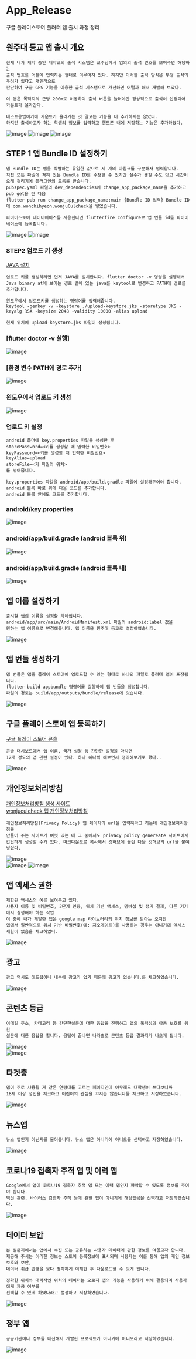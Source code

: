 # App_Release
구글 플레이스토어 플러터 앱 출시 과정 정리


## 원주대 등교 앱 출시 개요
```
현재 내가 재학 중인 대학교의 출석 시스템은 교수님께서 임의의 출석 번호를 보여주면 해당하는 
출석 번호를 어플에 입력하는 형태로 이루어져 있다. 하지만 이러한 출석 방식은 부정 출석의 우려가 있다고 개인적으로
판단하여 구글 GPS 기능을 이용한 출석 시스템으로 개선하면 어떨까 해서 개발해 보았다.

이 앱은 목적지의 근방 200m로 이동하여 출석 버튼을 눌러야만 정상적으로 출석이 인정되어 카운트가 올라간다.

테스트용앱이기에 카운트가 올라가는 것 말고는 기능을 더 추가하지는 않았다.
하지만 출석하고자 하는 학생의 정보를 입력하고 핸드폰 내에 저장하는 기능은 추가하였다.
```
![image](https://user-images.githubusercontent.com/58906858/219273873-e2873a38-94c5-4386-bee8-bce618f3acc2.png)
![image](https://user-images.githubusercontent.com/58906858/219273823-a60251d0-848c-4682-b3de-e290408850d7.png)
![image](https://user-images.githubusercontent.com/58906858/219273749-961bdf81-923a-40ba-9a6f-a4e10768208b.png)

## STEP 1 앱 Bundle ID 설정하기
```
앱 Bundle ID는 앱을 식별하는 유일한 값으로 세 개의 마침표를 구분해서 입력합니다.
직접 모든 파일에 적혀 있는 Bundle ID를 수정할 수 있지만 실수가 생길 수도 있고 시간이 오래 걸리기에 플러그인의 도움을 받습니다.
pubspec.yaml 파일의 dev_dependencies에 change_app_package_name을 추가하고 pub get을 한 다음
flutter pub run change_app_package_name:main {Bundle ID 입력} Bundle ID에 com.wonchihyeon.wonjuCulcheck을 넣었습니다.

파이어스토어 데이터베이스를 사용한다면 flutterfire configure로 앱 번들 id를 파이어베이스에 등록합니다.
```
![image](https://user-images.githubusercontent.com/58906858/219274689-66a6c77a-efec-45a2-8b28-301aca6a9826.png)
![image](https://user-images.githubusercontent.com/58906858/219275097-72cb5047-e98d-411f-8fd0-b95fd482daa8.png)

### STEP2 업로드 키 생성
[JAVA 설치](https://www.java.com/ko/download)
```
업로드 키를 생성하려면 먼저 JAVA를 설치합니다. flutter doctor -v 명령을 실행해서
Java binary at에 보이는 경로 끝에 있는 java를 keytool로 변경하고 PATH에 경로를 추가합니다.

윈도우에서 업로드키를 생성하는 명령어를 입력해줍니다.
keytool -genkey -v -keystore ./upload-keystore.jks -storetype JKS -keyalg RSA -keysize 2048 -validity 10000 -alias upload

현재 위치에 upload-keystore.jks 파일이 생성됩니다.
```
### [flutter doctor -v 실행]
![image](https://user-images.githubusercontent.com/58906858/219276631-abf7c21e-e8ec-4869-a6be-6c8a75a2548e.png)

### [환경 변수 PATH에 경로 추가]
![image](https://user-images.githubusercontent.com/58906858/219276814-e7d67309-c451-45d1-8a5d-49c5d76bf345.png)

### 윈도우에서 업로드 키 생성
![image](https://user-images.githubusercontent.com/58906858/219279287-2b2ebe56-2e46-47b5-98ef-86f1d25c9479.png)

### 업로드 키 설정
```
android 폴더에 key.properties 파일을 생성한 후
storePassword=<키를 생성할 때 입력한 비밀번호>
keyPassword=<키를 생성할 때 입력한 비밀번호>
keyAlias=upload
storeFile=<키 파일의 위치>
를 넣어줍니다.

key.properties 파일을 android/app/build.gradle 파일에 설정해주어야 합니다.
android 블록 바로 위에 다음 코드를 추가합니다.
android 블록 안에도 코드를 추가합니다.
```
### android/key.properties
![image](https://user-images.githubusercontent.com/58906858/219279792-63c8ddd3-263e-4206-b0b9-ff2575bf381b.png)

### android/app/build.gradle (android 블록 위)
![image](https://user-images.githubusercontent.com/58906858/219280191-720f1395-fc58-4ca3-bb20-c6db17f80de5.png)

### android/app/build.gradle (android 블록 내)
![image](https://user-images.githubusercontent.com/58906858/219280640-d75aa9c7-9bf6-42cc-bdcb-acdb2cb2f98e.png)

## 앱 이름 설정하기
```
출시할 앱의 이름을 설정할 차례입니다. android/app/src/main/AndroidManifest.xml 파일의 android:label 값을
원하는 앱 이름으로 변경해줍니다. 앱 이름을 원주대 등교로 설정하였습니다.
```
![image](https://user-images.githubusercontent.com/58906858/219280977-71d463b5-dede-4c47-a2f2-212c3c92c3f9.png)

## 앱 번들 생성하기
```
앱 번들은 앱을 플레이 스토어에 업로드할 수 있는 형태로 하나의 파일로 플러터 앱이 포장됩니다.
flutter build appbundle 명령어를 실행하여 앱 번들을 생성합니다.
파일의 경로는 build/app/outputs/bundle/release에 있습니다.
```
![image](https://user-images.githubusercontent.com/58906858/219284881-cae287dd-be46-4525-88ce-19979040895d.png)

## 구글 플레이 스토에 앱 등록하기
[구글 플레이 스토어 콘솔](https://play.google.com/console/)
```
콘솔 대시보드에서 앱 이름, 국가 설정 등 간단한 설정을 마치면
12개 정도의 앱 관련 설정이 있다. 하나 하나씩 해보면서 정리해보기로 했다..
```
![image](https://user-images.githubusercontent.com/58906858/219526172-3e4e23f9-1278-47d6-ad8c-f955dc013c37.png)

## 개인정보처리방침
[개인정보처리방침 생성 사이트](https://app-privacy-policy-generator.nisrulz.com/)   
[wonjuculcheck 앱 개인정보처리방침](https://github.com/chihyeonWON/policy-wonjuchulcheck/blob/main/README.md)
```
개인정보처리방침(Privacy Policy) 웹 페이지의 url을 입력하라고 하는데 개인정보처리방침을
만들어 주는 사이트가 여럿 있는 데 그 중에서도 privacy policy genereate 사이트에서 
간단하게 생성할 수가 있다. 마크다운으로 복사해서 깃허브에 올린 다음 깃허브의 url을 붙여넣었다.
```
![image](https://user-images.githubusercontent.com/58906858/219527362-58f9d1e1-9333-4104-bcef-50ffb535a08f.png)   
![image](https://user-images.githubusercontent.com/58906858/219529177-73444869-0a04-460b-b3c7-7675eca4f9f0.png)
![image](https://user-images.githubusercontent.com/58906858/219529461-370cf81e-eaaa-4692-855b-1e118ed2a522.png)

## 앱 엑세스 권한
```
제한된 액세스의 예를 보여주고 있다.
사용자 이름 및 비밀번호, 2단계 인증, 위치 기반 액세스, 멤버십 및 정기 결제, 다른 기기에서 실행해야 하는 작업
이 중에 내가 개발한 앱은 google map 라이브러리의 위치 정보를 받아는 오지만
앱에서 일반적으로 위치 기반 비밀번호(예: 지오게이트)를 사용하는 경우는 아니기에 엑세스 제한이 없음을 체크하였다.
```
![image](https://user-images.githubusercontent.com/58906858/219530994-d91b1ce3-f335-416b-a417-48a142553a68.png)

## 광고
```
광고 역시도 애드몹이나 내부에 광고가 없기 때문에 광고가 없습니다.를 체크하였습니다.
```
![image](https://user-images.githubusercontent.com/58906858/219532709-ad971db2-d6d6-4e62-83c4-0a23a70551b6.png)

## 콘텐츠 등급
```
이메일 주소, 카테고리 등 간단한설문에 대한 응답을 진행하고 앱의 폭력성과 아동 보호를 위한
설문에 대한 응답을 합니다. 응답이 끝나면 나라별로 콘텐츠 등급 결과지가 나오게 됩니다.
```
![image](https://user-images.githubusercontent.com/58906858/219533371-f74fd39a-83a4-447e-8cfd-d21439d50839.png)   
![image](https://user-images.githubusercontent.com/58906858/219533812-18fd9531-6ef9-45f5-a5ac-20c91ec65cce.png)

## 타겟층
```
앱이 주로 사용될 거 같은 연령대를 고르는 페이지인데 아무래도 대학생이 쓰다보니까
18세 이상 성인을 체크하고 어린이의 관심을 끄지는 않습니다를 체크하고 저장하였습니다.
```
![image](https://user-images.githubusercontent.com/58906858/219534276-8081dcf6-5248-4fa2-8daa-3b8b0cd1d2a3.png)

## 뉴스앱
```
뉴스 앱인지 아닌지를 물어봅니다. 뉴스 앱은 아니기에 아니오를 선택하고 저장하였습니다.
```
![image](https://user-images.githubusercontent.com/58906858/219534617-cb494ec5-d24b-471d-a2d4-57922dd9f76f.png)

## 코로나19 접촉자 추적 앱 및 이력 앱
```
Google에서 앱이 코로나19 접촉자 추적 앱 또는 이력 앱인지 파악할 수 있도록 정보를 주어야 합니다.
백신 관련, 바이러스 감염자 추적 등에 관한 앱이 아니기에 해당없음을 선택하고 저장하였습니다.
```
![image](https://user-images.githubusercontent.com/58906858/219534860-cd435213-6e88-4a74-9c1f-9149b0eb8f94.png)

## 데이터 보안
```
본 설문지에서는 앱에서 수집 또는 공유하는 사용자 데이터에 관한 정보를 여쭙고자 합니다.
제공해 주시는 이러한 정보는 스토어 등록정보에 표시되며 사용자는 이를 통해 앱의 개인 정보 보호와 보안, 
데이터 취급 관행을 보다 정확하게 이해한 후 다운로드할 수 있게 됩니다.

정확한 위치와 대략적인 위치의 데이터는 오로지 앱의 기능을 사용하기 위해 활용되며 사용자에게 제공 여부를
선택할 수 있게 하였다라고 설정하고 저장하였습니다.
```
![image](https://user-images.githubusercontent.com/58906858/219535092-e2c582f1-f1d7-4ddc-bd51-0941703c7733.png)

## 정부 앱
```
공공기관이나 정부를 대신해서 개발한 프로젝트가 아니기에 아니오라고 저장하였습니다.
```
![image](https://user-images.githubusercontent.com/58906858/219535878-2aa058b9-34eb-4fa6-91e4-3613ad3cf266.png)
